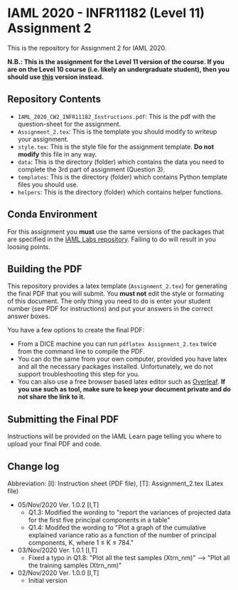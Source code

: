 # IAML 2020 - INFR11182 (Level 11) Assignment 2
This is the repository for Assignment 2 for IAML 2020.

**N.B.: This is the assignment for the Level 11 version of the course. If you are on the Level 10 course (i.e. likely an undergraduate student), then you should use [this](https://github.com/uoe-iaml/INFR10069-2020-CW2) version instead.**

## Repository Contents

 * `IAML_2020_CW2_INFR11182_Instructions.pdf`: This is the pdf with the question-sheet for the assignment.
 * `Assignment_2.tex`: This is the template you should modify to writeup your assignment.
 * `style.tex`: This is the style file for the assignment template. **Do not modify** this file in any way.
 * `data`: This is the directory (folder) which contains the data you need to complete the 3rd part of assignment (Question 3).
 * `templates`: This is the directory (folder) which contains Python template files you should use.
 * `helpers`: This is the directory (folder) which contains helper functions.

## Conda Environment

For this assignment you **must** use the same versions of the packages that are specified in the [IAML Labs repository](https://github.com/uoe-iaml/iaml-labs). 
Failing to do will result in you loosing points. 

## Building the PDF

This repository provides a latex template (`Assignment_2.tex`) for generating the final PDF that you will submit. 
You **must not** edit the style or formating of this document.
The only thing you need to do is enter your student number (see PDF for instructions) and put your answers in the correct answer boxes. 

You have a few options to create the final PDF:
* From a DICE machine you can run `pdflatex Assignment_2.tex` twice from the command line to compile the PDF. 
* You can do the same from your own computer, provided you have latex and all the necessary packages installed. Unfortunately, we do not support troubleshooting this step for you. 
* You can also use a free browser based latex editor such as [Overleaf](https://www.overleaf.com). **If you use such as tool, make sure to keep your document private and do not share the link to it.** 

## Submitting the Final PDF

Instructions will be provided on the IAML Learn page telling you where to upload your final PDF and code. 

## Change log
   Abbreviation: [I]: Instruction sheet (PDF file), [T]: Assignment_2.tex (Latex file)

* 05/Nov/2020 Ver. 1.0.2 [I,T]
  * Q1.3: Modified the wording to
     "report the variances of projected data for the first five principal components in a table"
  * Q1.4: Modifed the wording to
     "Plot a graph of the cumulative explained variance ratio as a function of the number of principal components, K, where 1 ≤ K ≤ 784."
* 03/Nov/2020 Ver. 1.0.1 [I,T]
  * Fixed a typo in Q1.8: "Plot all the test samples (Xtrn_nm)" --> "Plot all the training samples (Xtrn_nm)"
* 02/Nov/2020 Ver. 1.0.0 [I,T]
  * Initial version


